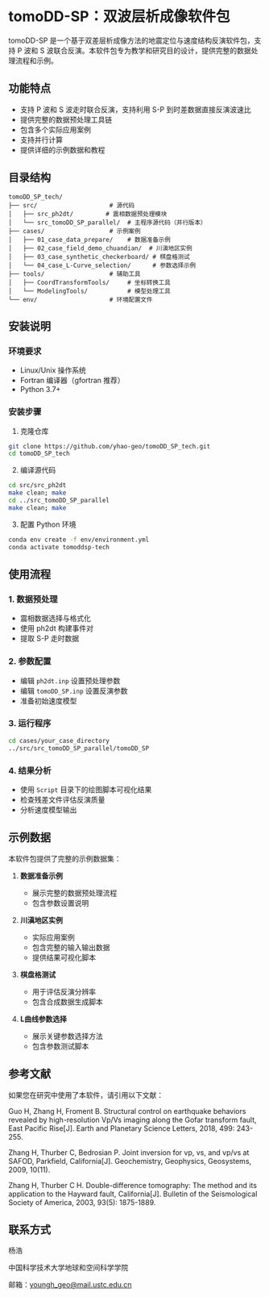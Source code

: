 # tomoDD-SP：双波层析成像软件包

tomoDD-SP 是一个基于双差层析成像方法的地震定位与速度结构反演软件包，支持 P 波和 S 波联合反演。本软件包专为教学和研究目的设计，提供完整的数据处理流程和示例。

## 功能特点

- 支持 P 波和 S 波走时联合反演，支持利用 S-P 到时差数据直接反演波速比
- 提供完整的数据预处理工具链
- 包含多个实际应用案例
- 支持并行计算
- 提供详细的示例数据和教程

## 目录结构

```
tomoDD_SP_tech/
├── src/                    # 源代码
│   ├── src_ph2dt/         # 震相数据预处理模块
│   └── src_tomoDD_SP_parallel/  # 主程序源代码（并行版本）
├── cases/                  # 示例案例
│   ├── 01_case_data_prepare/    # 数据准备示例
│   ├── 02_case_field_demo_chuandian/  # 川滇地区实例
│   ├── 03_case_synthetic_checkerboard/ # 棋盘格测试
│   └── 04_case_L-Curve_selection/      # 参数选择示例
├── tools/                  # 辅助工具
│   ├── CoordTransformTools/     # 坐标转换工具
│   └── ModelingTools/           # 模型处理工具
└── env/                    # 环境配置文件
```

## 安装说明

### 环境要求
- Linux/Unix 操作系统
- Fortran 编译器（gfortran 推荐）
- Python 3.7+

### 安装步骤

1. 克隆仓库
```bash
git clone https://github.com/yhao-geo/tomoDD_SP_tech.git
cd tomoDD_SP_tech
```

2. 编译源代码
```bash
cd src/src_ph2dt
make clean; make
cd ../src_tomoDD_SP_parallel
make clean; make
```

3. 配置 Python 环境
```bash
conda env create -f env/environment.yml
conda activate tomoddsp-tech
```

## 使用流程

### 1. 数据预处理
- 震相数据选择与格式化
- 使用 ph2dt 构建事件对
- 提取 S-P 走时数据

### 2. 参数配置
- 编辑 `ph2dt.inp` 设置预处理参数
- 编辑 `tomoDD_SP.inp` 设置反演参数
- 准备初始速度模型

### 3. 运行程序
```bash
cd cases/your_case_directory
../src/src_tomoDD_SP_parallel/tomoDD_SP
```

### 4. 结果分析
- 使用 `Script` 目录下的绘图脚本可视化结果
- 检查残差文件评估反演质量
- 分析速度模型输出

## 示例数据

本软件包提供了完整的示例数据集：

1. **数据准备示例**
   - 展示完整的数据预处理流程
   - 包含参数设置说明

2. **川滇地区实例**
   - 实际应用案例
   - 包含完整的输入输出数据
   - 提供结果可视化脚本

3. **棋盘格测试**
   - 用于评估反演分辨率
   - 包含合成数据生成脚本

4. **L曲线参数选择**
   - 展示关键参数选择方法
   - 包含参数测试脚本

## 参考文献

如果您在研究中使用了本软件，请引用以下文献：

Guo H, Zhang H, Froment B. Structural control on earthquake behaviors revealed by high-resolution Vp/Vs imaging along the Gofar transform fault, East Pacific Rise[J]. Earth and Planetary Science Letters, 2018, 499: 243-255.

Zhang H, Thurber C, Bedrosian P. Joint inversion for vp, vs, and vp/vs at SAFOD, Parkfield, California[J]. Geochemistry, Geophysics, Geosystems, 2009, 10(11).

Zhang H, Thurber C H. Double-difference tomography: The method and its application to the Hayward fault, California[J]. Bulletin of the Seismological Society of America, 2003, 93(5): 1875-1889.


## 联系方式

杨浩

中国科学技术大学地球和空间科学学院

邮箱：youngh_geo@mail.ustc.edu.cn
